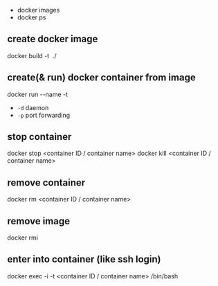 
- docker images
- docker ps

## create docker image

docker build -t <image tag> ./

## create(& run) docker container from image

docker run --name <container name> -t <image tag>

- `-d` daemon
- `-p` port forwarding

## stop container

docker stop <container ID / container name>
docker kill <container ID / container name>

## remove container

docker rm <container ID / container name>

## remove image

docker rmi <image tag>

## enter into container (like ssh login)
docker exec -i -t <container ID / container name> /bin/bash
